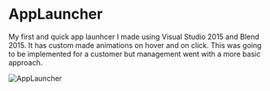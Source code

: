 <h1>AppLauncher</h1>

<p>My first and quick app launhcer I made using Visual Studio 2015 and Blend 2015. It has custom made animations on hover and on click.
This was going to be implemented for a customer but management went with a more basic approach.</p>

![AppLauncher](https://i.imgur.com/5jJJPWI.png)

